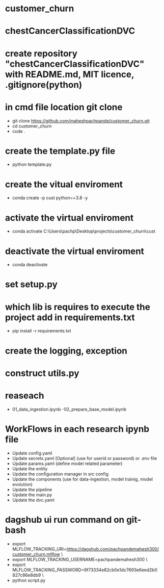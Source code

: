 # customer_churn
# chestCancerClassificationDVC

# create repository "chestCancerClassificationDVC" with README.md, MIT licence, .gitignore(python)

# in cmd file location git clone
- git clone https://github.com/maheshpachpande/customer_churn.git
- cd customer_churn
- code . 

# create the template.py file
- python template.py

# create the vitual enviroment
- conda create -p cust python==3.8 -y

# activate the virtual enviroment
- conda activate C:\Users\pachp\Desktop\projects\customer_churn\cust

# deactivate the virtual enviroment
- conda deactivate

# set setup.py

# which lib is requires to execute the project add in requirements.txt
- pip install -r requirements.txt

# create the logging, exception

# construct utils.py

# reaseach
- 01_data_ingestion.ipynb
-02_prepare_base_model.ipynb

# WorkFlows in each research ipynb file
- Update config.yaml
- Update secrets.yaml [Optional] (use for userid or password) or .env file
- Update params.yaml  (define model related parameter)
- Update the entity    
- Update the configuration manager in src config
- Update the components (use for data-ingestion, model trainig, model evolution)
- Update the pipeline
- Update the main.py
- Update the dvc.yaml

# dagshub       ui     run     command on git-bash


- export MLFLOW_TRACKING_URI=https://dagshub.com/pachpandemahesh300/customer_churn.mlflow \
- export MLFLOW_TRACKING_USERNAME=pachpandemahesh300 \
- export MLFLOW_TRACKING_PASSWORD=9f73334e82cb0e1dc7693e6eed2b0827c86e8db9 \
- python script.py